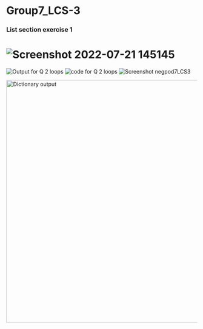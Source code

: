 # Group7_LCS-3

### List section exercise 1
![Screenshot 2022-07-21 145145](https://user-images.githubusercontent.com/101583586/180218366-e79bfe4a-9e74-46df-bce9-6674ff7cc258.jpg)
=======
![Output for Q 2 loops](https://user-images.githubusercontent.com/105134294/180237812-3e0b362a-804c-406d-acf3-9aa6ee918e9e.png)
![code for Q 2 loops](https://user-images.githubusercontent.com/105134294/180237826-949a18ef-3bfe-457e-a513-c1c3178f8d93.png)
![Screenshot negpod7LCS3](https://user-images.githubusercontent.com/105202770/180243185-168359be-90d0-48ba-88cb-0c991d73336a.png)

<img width="638" alt="Dictionary output" src="https://user-images.githubusercontent.com/106454335/180274949-93af53e7-213a-4812-9366-c224fb8ed88b.png">
